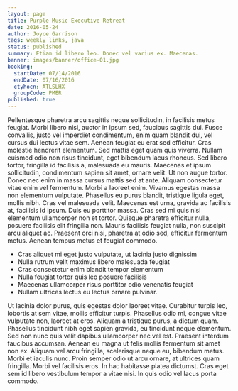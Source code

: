 ```yaml
---
layout: page
title: Purple Music Executive Retreat
date: 2016-05-24
author: Joyce Garrison
tags: weekly links, java
status: published
summary: Etiam id libero leo. Donec vel varius ex. Maecenas.
banner: images/banner/office-01.jpg
booking:
  startDate: 07/14/2016
  endDate: 07/16/2016
  ctyhocn: ATLSLHX
  groupCode: PMER
published: true
---
```

Pellentesque pharetra arcu sagittis neque sollicitudin, in facilisis metus feugiat. Morbi libero nisi, auctor in ipsum sed, faucibus sagittis dui. Fusce convallis, justo vel imperdiet condimentum, enim quam blandit dui, vel cursus dui lectus vitae sem. Aenean feugiat eu erat sed efficitur. Cras molestie hendrerit elementum. Sed mattis eget quam quis viverra. Nullam euismod odio non risus tincidunt, eget bibendum lacus rhoncus. Sed libero tortor, fringilla id facilisis a, malesuada eu mauris. Maecenas et ipsum sollicitudin, condimentum sapien sit amet, ornare velit. Ut non augue tortor. Donec nec enim in massa cursus mattis sed at ante. Aliquam consectetur vitae enim vel fermentum.
Morbi a laoreet enim. Vivamus egestas massa non elementum vulputate. Phasellus eu purus blandit, tristique ligula eget, mollis nibh. Cras vel malesuada velit. Maecenas est urna, gravida ac facilisis at, facilisis id ipsum. Duis eu porttitor massa. Cras sed mi quis nisi elementum ullamcorper non et tortor. Quisque pharetra efficitur nulla, posuere facilisis elit fringilla non. Mauris facilisis feugiat nulla, non suscipit arcu aliquet ac. Praesent orci nisi, pharetra at odio sed, efficitur fermentum metus. Aenean tempus metus et feugiat commodo.

* Cras aliquet mi eget justo vulputate, ut lacinia justo dignissim
* Nulla rutrum velit maximus libero malesuada feugiat
* Cras consectetur enim blandit tempor elementum
* Nulla feugiat tortor quis leo posuere facilisis
* Maecenas ullamcorper risus porttitor odio venenatis feugiat
* Nullam ultrices lectus eu lectus ornare pulvinar.

Ut lacinia dolor purus, quis egestas dolor laoreet vitae. Curabitur turpis leo, lobortis at sem vitae, mollis efficitur turpis. Phasellus odio mi, congue vitae vulputate non, laoreet at eros. Aliquam a tristique purus, a dictum quam. Phasellus tincidunt nibh eget sapien gravida, eu tincidunt neque elementum. Sed non nunc quis velit dapibus ullamcorper nec vel est. Praesent interdum faucibus accumsan. Aenean eu magna ut felis mollis fermentum sit amet non ex. Aliquam vel arcu fringilla, scelerisque neque eu, bibendum metus. Morbi et iaculis nunc. Proin semper odio ut arcu ornare, at ultrices quam fringilla. Morbi vel facilisis eros. In hac habitasse platea dictumst. Cras eget sem id libero vestibulum tempor a vitae nisi. In quis odio vel lacus porta commodo.
